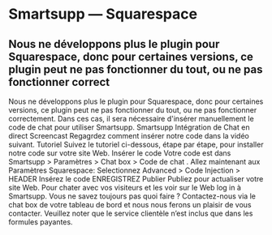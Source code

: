 # Smartsupp — Squarespace
## Nous ne développons plus le plugin pour Squarespace, donc pour certaines versions, ce plugin peut ne pas fonctionner du tout, ou ne pas fonctionner correct
Nous ne développons plus le plugin pour Squarespace, donc pour certaines versions, ce plugin peut ne pas fonctionner du tout, ou ne pas fonctionner correctement. Dans ces cas, il sera nécessaire d'insérer manuellement le code de chat pour utiliser Smartsupp.
Smartsupp Intégration de Chat en direct
Screencast
Regagrdez comment insérer notre code dans la vidéo suivant.
Tutoriel
Suivez le tutoriel ci-dessous, étape par étape, pour installer notre code sur votre site Web.
Insérer le code
Votre code est dans Smartsupp > Paramètres > Chat box > Code de chat .
Allez maintenant aux Paramètres Squarespace:
Selectionnez Advanced > Code Injection > HEADER 
Insérez le code
ENREGISTREZ
Publier
Publiez pour actualiser votre site Web.
Pour chater avec vos visiteurs et les voir sur le Web log in à Smartsupp.
Vous ne savez toujours pas quoi faire ? Contactez-nous via le chat box de votre tableau de bord et nous nous ferons un plaisir de vous contacter. Veuillez noter que le service clientèle n’est inclus que dans les formules payantes.

